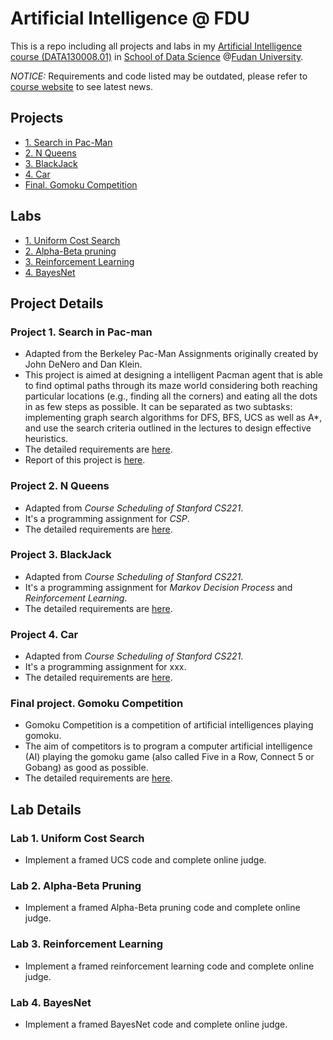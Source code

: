 # Artificial Intelligence @ FDU
This is a repo including all projects and labs in my [Artificial Intelligence course (DATA130008.01)](http://www.sdspeople.fudan.edu.cn/zywei/DATA130008/index.html) in [School of Data Science](http://www.sds.fudan.edu.cn/wp/) @[Fudan University](http://www.fudan.edu.cn/2016/index.html).

*NOTICE:* Requirements and code listed may be outdated, please refer to [course website](http://www.sdspeople.fudan.edu.cn/zywei/DATA130008/index.html) to see latest news.



 



## Projects

* [1. Search in Pac-Man](#1)
* [2. N Queens](#2)
* [3. BlackJack](#3)
* [4. Car](#4)
* [Final. Gomoku Competition](#9)

## Labs

* [1. Uniform Cost Search](#11)
* [2. Alpha-Beta pruning](#12)
* [3. Reinforcement Learning](#13)
* [4. BayesNet](#14)




## Project Details


<h3 id="1">Project 1. Search in Pac-man</h3>

- Adapted from the Berkeley Pac-Man Assignments originally created by John DeNero and Dan Klein.
- This project is aimed at designing a intelligent Pacman agent that is able to find optimal paths through its maze world considering both reaching particular locations (e.g., finding all the corners) and eating all the dots in as few steps as possible. It can be separated as two subtasks: implementing graph search algorithms for DFS, BFS, UCS as well as A*, and use the search criteria outlined in the lectures to design effective heuristics.
- The detailed requirements are [here](https://github.com/Rshcaroline/FDU-Artificial-Intelligence/blob/master/Projects/PJ1%20-%20PacMan%20Search/pj-1-search.pdf). 
- Report of this project is [here](https://github.com/Rshcaroline/FDU-Artificial-Intelligence/blob/master/Projects/PJ1%20-%20PacMan%20Search/report.pdf).




<h3 id="2">Project 2. N Queens</h3>

- Adapted from *Course Scheduling of Stanford CS221*.
- It's a programming assignment for *CSP*.
- The detailed requirements are [here](https://github.com/Rshcaroline/FDU-Artificial-Intelligence/blob/master/Projects/PJ2%20-%20N%20Queens/requirement.pdf). 



<h3 id="3">Project 3. BlackJack</h3>

- Adapted from *Course Scheduling of Stanford CS221*.
- It's a programming assignment for *Markov Decision Process* and *Reinforcement Learning*.
- The detailed requirements are [here](https://github.com/Rshcaroline/FDU-Artificial-Intelligence/blob/master/Projects/PJ3%20-%20Blackjack/requirement.pdf). 



<h3 id="4">Project 4. Car</h3>

- Adapted from *Course Scheduling of Stanford CS221*.
- It's a programming assignment for xxx.
- The detailed requirements are [here](https://github.com/Rshcaroline/FDU-Artificial-Intelligence/blob/master/Projects/PJ4%20-%20Car/requirement.pdf). 



<h3 id="9">Final project. Gomoku Competition</h3>

- Gomoku Competition is a competition of artificial intelligences playing gomoku. 
- The aim of competitors is to program a computer artificial intelligence (AI) playing the gomoku game (also called Five in a Row, Connect 5 or Gobang) as good as possible. 
- The detailed requirements are [here](https://github.com/Rshcaroline/FDU-Artificial-Intelligence/blob/master/Labs/OJ2/lab-2.pdf). 




## Lab Details

<h3 id="11">Lab 1. Uniform Cost Search</h3>

- Implement a framed UCS code and complete online judge.



<h3 id="12">Lab 2. Alpha-Beta Pruning</h3>

- Implement a framed Alpha-Beta pruning code and complete online judge.



<h3 id="13">Lab 3. Reinforcement Learning</h3>

- Implement a framed reinforcement learning code and complete online judge.



<h3 id="14">Lab 4. BayesNet</h3>

- Implement a framed BayesNet code and complete online judge.